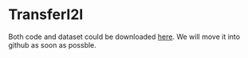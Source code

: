 # TransferI2I
Both code and dataset could be downloaded [here](https://drive.google.com/file/d/1uaeXUly6jTfBuHoA1p0CdugUgTKar7xr/view?usp=sharing). We will move it into github as soon as possble. 
